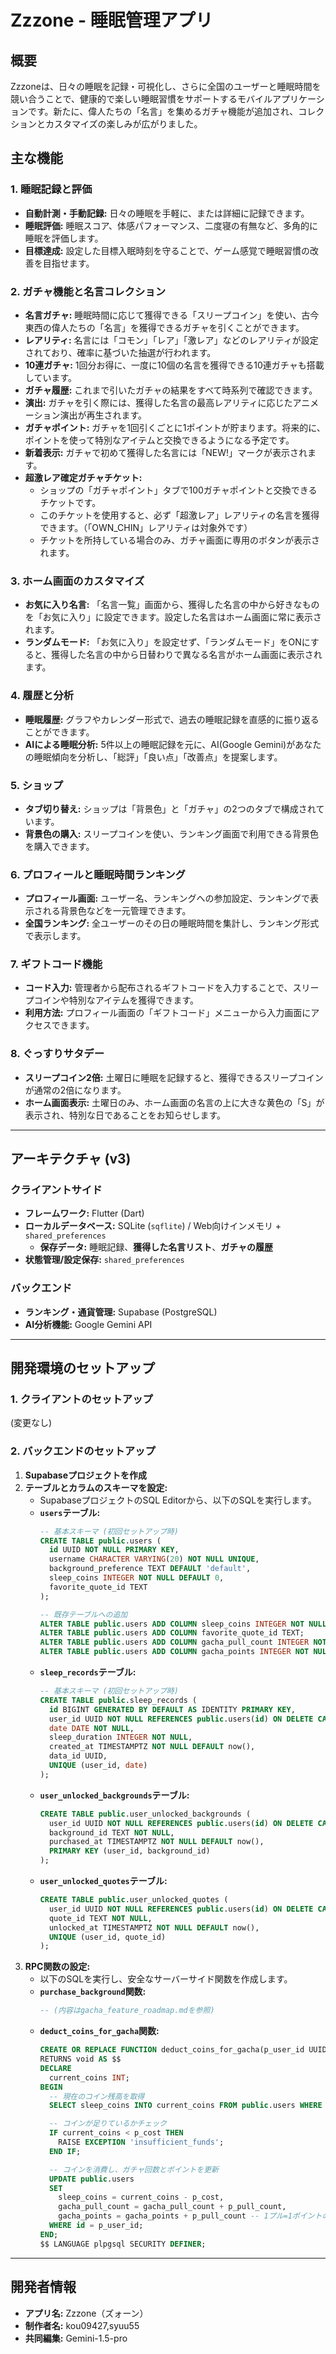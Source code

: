 # Zzzone - 睡眠管理アプリ

## 概要
Zzzoneは、日々の睡眠を記録・可視化し、さらに全国のユーザーと睡眠時間を競い合うことで、健康的で楽しい睡眠習慣をサポートするモバイルアプリケーションです。新たに、偉人たちの「名言」を集めるガチャ機能が追加され、コレクションとカスタマイズの楽しみが広がりました。

## 主な機能

### 1. 睡眠記録と評価
- **自動計測・手動記録:** 日々の睡眠を手軽に、または詳細に記録できます。
- **睡眠評価:** 睡眠スコア、体感パフォーマンス、二度寝の有無など、多角的に睡眠を評価します。
- **目標達成:** 設定した目標入眠時刻を守ることで、ゲーム感覚で睡眠習慣の改善を目指せます。

### 2. ガチャ機能と名言コレクション
- **名言ガチャ:** 睡眠時間に応じて獲得できる「スリープコイン」を使い、古今東西の偉人たちの「名言」を獲得できるガチャを引くことができます。
- **レアリティ:** 名言には「コモン」「レア」「激レア」などのレアリティが設定されており、確率に基づいた抽選が行われます。
- **10連ガチャ:** 1回分お得に、一度に10個の名言を獲得できる10連ガチャも搭載しています。
- **ガチャ履歴:** これまで引いたガチャの結果をすべて時系列で確認できます。
- **演出:** ガチャを引く際には、獲得した名言の最高レアリティに応じたアニメーション演出が再生されます。
- **ガチャポイント:** ガチャを1回引くごとに1ポイントが貯まります。将来的に、ポイントを使って特別なアイテムと交換できるようになる予定です。
- **新着表示:** ガチャで初めて獲得した名言には「NEW!」マークが表示されます。
- **超激レア確定ガチャチケット:**
  - ショップの「ガチャポイント」タブで100ガチャポイントと交換できるチケットです。
  - このチケットを使用すると、必ず「超激レア」レアリティの名言を獲得できます。（「OWN_CHIN」レアリティは対象外です）
  - チケットを所持している場合のみ、ガチャ画面に専用のボタンが表示されます。

### 3. ホーム画面のカスタマイズ
- **お気に入り名言:** 「名言一覧」画面から、獲得した名言の中から好きなものを「お気に入り」に設定できます。設定した名言はホーム画面に常に表示されます。
- **ランダムモード:** 「お気に入り」を設定せず、「ランダムモード」をONにすると、獲得した名言の中から日替わりで異なる名言がホーム画面に表示されます。

### 4. 履歴と分析
- **睡眠履歴:** グラフやカレンダー形式で、過去の睡眠記録を直感的に振り返ることができます。
- **AIによる睡眠分析:** 5件以上の睡眠記録を元に、AI(Google Gemini)があなたの睡眠傾向を分析し、「総評」「良い点」「改善点」を提案します。

### 5. ショップ
- **タブ切り替え:** ショップは「背景色」と「ガチャ」の2つのタブで構成されています。
- **背景色の購入:** スリープコインを使い、ランキング画面で利用できる背景色を購入できます。

### 6. プロフィールと睡眠時間ランキング
- **プロフィール画面:** ユーザー名、ランキングへの参加設定、ランキングで表示される背景色などを一元管理できます。
- **全国ランキング:** 全ユーザーのその日の睡眠時間を集計し、ランキング形式で表示します。

### 7. ギフトコード機能
- **コード入力:** 管理者から配布されるギフトコードを入力することで、スリープコインや特別なアイテムを獲得できます。
- **利用方法:** プロフィール画面の「ギフトコード」メニューから入力画面にアクセスできます。

### 8. ぐっすりサタデー
- **スリープコイン2倍:** 土曜日に睡眠を記録すると、獲得できるスリープコインが通常の2倍になります。
- **ホーム画面表示:** 土曜日のみ、ホーム画面の名言の上に大きな黄色の「S」が表示され、特別な日であることをお知らせします。

---

## アーキテクチャ (v3)

### クライアントサイド
- **フレームワーク:** Flutter (Dart)
- **ローカルデータベース:** SQLite (`sqflite`) / Web向けインメモリ + `shared_preferences`
  - **保存データ:** 睡眠記録、**獲得した名言リスト**、**ガチャの履歴**
- **状態管理/設定保存:** `shared_preferences`

### バックエンド
- **ランキング・通貨管理:** Supabase (PostgreSQL)
- **AI分析機能:** Google Gemini API

---

## 開発環境のセットアップ

### 1. クライアントのセットアップ
(変更なし)

### 2. バックエンドのセットアップ
1.  **Supabaseプロジェクトを作成**
2.  **テーブルとカラムのスキーマを設定:**
    - SupabaseプロジェクトのSQL Editorから、以下のSQLを実行します。
    - **`users`テーブル:**
      ```sql
      -- 基本スキーマ (初回セットアップ時)
      CREATE TABLE public.users (
        id UUID NOT NULL PRIMARY KEY,
        username CHARACTER VARYING(20) NOT NULL UNIQUE,
        background_preference TEXT DEFAULT 'default',
        sleep_coins INTEGER NOT NULL DEFAULT 0,
        favorite_quote_id TEXT
      );

      -- 既存テーブルへの追加
      ALTER TABLE public.users ADD COLUMN sleep_coins INTEGER NOT NULL DEFAULT 0;
      ALTER TABLE public.users ADD COLUMN favorite_quote_id TEXT;
      ALTER TABLE public.users ADD COLUMN gacha_pull_count INTEGER NOT NULL DEFAULT 0;
      ALTER TABLE public.users ADD COLUMN gacha_points INTEGER NOT NULL DEFAULT 0;
      ```
    - **`sleep_records`テーブル:**
      ```sql
      -- 基本スキーマ (初回セットアップ時)
      CREATE TABLE public.sleep_records (
        id BIGINT GENERATED BY DEFAULT AS IDENTITY PRIMARY KEY,
        user_id UUID NOT NULL REFERENCES public.users(id) ON DELETE CASCADE,
        date DATE NOT NULL,
        sleep_duration INTEGER NOT NULL,
        created_at TIMESTAMPTZ NOT NULL DEFAULT now(),
        data_id UUID,
        UNIQUE (user_id, date)
      );
      ```
    - **`user_unlocked_backgrounds`テーブル:**
      ```sql
      CREATE TABLE public.user_unlocked_backgrounds (
        user_id UUID NOT NULL REFERENCES public.users(id) ON DELETE CASCADE,
        background_id TEXT NOT NULL,
        purchased_at TIMESTAMPTZ NOT NULL DEFAULT now(),
        PRIMARY KEY (user_id, background_id)
      );
      ```
    - **`user_unlocked_quotes`テーブル:**
      ```sql
      CREATE TABLE public.user_unlocked_quotes (
        user_id UUID NOT NULL REFERENCES public.users(id) ON DELETE CASCADE,
        quote_id TEXT NOT NULL,
        unlocked_at TIMESTAMPTZ NOT NULL DEFAULT now(),
        UNIQUE (user_id, quote_id)
      );
      ```
3.  **RPC関数の設定:**
    - 以下のSQLを実行し、安全なサーバーサイド関数を作成します。
    - **`purchase_background`関数:**
      ```sql
      -- (内容はgacha_feature_roadmap.mdを参照)
      ```
    - **`deduct_coins_for_gacha`関数:**
      ```sql
      CREATE OR REPLACE FUNCTION deduct_coins_for_gacha(p_user_id UUID, p_cost INT, p_pull_count INT)
      RETURNS void AS $$
      DECLARE
        current_coins INT;
      BEGIN
        -- 現在のコイン残高を取得
        SELECT sleep_coins INTO current_coins FROM public.users WHERE id = p_user_id;

        -- コインが足りているかチェック
        IF current_coins < p_cost THEN
          RAISE EXCEPTION 'insufficient_funds';
        END IF;

        -- コインを消費し、ガチャ回数とポイントを更新
        UPDATE public.users
        SET
          sleep_coins = current_coins - p_cost,
          gacha_pull_count = gacha_pull_count + p_pull_count,
          gacha_points = gacha_points + p_pull_count -- 1プル=1ポイントの場合
        WHERE id = p_user_id;
      END;
      $$ LANGUAGE plpgsql SECURITY DEFINER;
      ```

---

## 開発者情報
- **アプリ名:** Zzzone（ズォーン）
- **制作者名:** kou09427,syuu55
- **共同編集:** Gemini-1.5-pro
